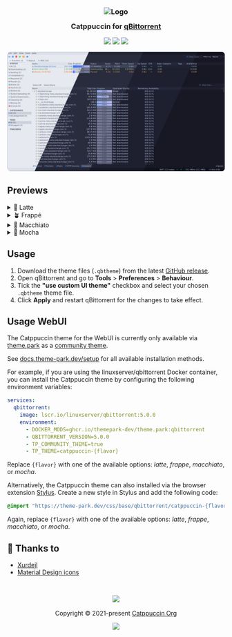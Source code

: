 <h3 align="center">
	<img src="https://raw.githubusercontent.com/catppuccin/catppuccin/main/assets/logos/exports/1544x1544_circle.png" width="100" alt="Logo"/><br/>
	<img src="https://raw.githubusercontent.com/catppuccin/catppuccin/main/assets/misc/transparent.png" height="30" width="0px"/>
	Catppuccin for <a href="https://github.com/qbittorrent/qBittorrent">qBittorrent</a>
	<img src="https://raw.githubusercontent.com/catppuccin/catppuccin/main/assets/misc/transparent.png" height="30" width="0px"/>
</h3>

<p align="center">
	<a href="https://github.com/catppuccin/qbittorrent/stargazers"><img src="https://img.shields.io/github/stars/catppuccin/qbittorrent?colorA=363a4f&colorB=b7bdf8&style=for-the-badge"></a>
	<a href="https://github.com/catppuccin/qbittorrent/issues"><img src="https://img.shields.io/github/issues/catppuccin/qbittorrent?colorA=363a4f&colorB=f5a97f&style=for-the-badge"></a>
	<a href="https://github.com/catppuccin/qbittorrent/contributors"><img src="https://img.shields.io/github/contributors/catppuccin/qbittorrent?colorA=363a4f&colorB=a6da95&style=for-the-badge"></a>
</p>

<p align="center">
	<img src="assets/preview.webp"/>
</p>

## Previews

<details>
<summary>🌻 Latte</summary>
<img src="assets/latte.webp"/>
</details>
<details>
<summary>🪴 Frappé</summary>
<img src="assets/frappe.webp"/>
</details>
<details>
<summary>🌺 Macchiato</summary>
<img src="assets/macchiato.webp"/>
</details>
<details>
<summary>🌿 Mocha</summary>
<img src="assets/mocha.webp"/>
</details>

## Usage

1. Download the theme files (`.qbtheme`) from the latest [GitHub release](https://github.com/catppuccin/qbittorrent/releases/latest).
2. Open qBittorrent and go to **Tools** > **Preferences** > **Behaviour**.
3. Tick the **"use custom UI theme"** checkbox and select your chosen `.qbtheme` theme file.
4. Click **Apply** and restart qBittorrent for the changes to take effect.

## Usage WebUI

The Catppuccin theme for the WebUI is currently only available via [theme.park](https://docs.theme-park.dev/themes/qbittorrent/) as a [community theme](https://docs.theme-park.dev/community-themes/catppuccin/).

See [docs.theme-park.dev/setup](https://docs.theme-park.dev/setup/) for all available installation methods.

For example, if you are using the linuxserver/qbittorrent Docker container, 
you can install the Catppuccin theme by configuring the following environment variables:

```yaml
services:
  qbittorrent:
    image: lscr.io/linuxserver/qbittorrent:5.0.0
    environment:
      - DOCKER_MODS=ghcr.io/themepark-dev/theme.park:qbittorrent
      - QBITTORRENT_VERSION=5.0.0
      - TP_COMMUNITY_THEME=true
      - TP_THEME=catppuccin-{flavor}
```

Replace `{flavor}` with one of the available options: *latte*, *frappe*, *macchiato*, or *mocha*.

Alternatively, the Catppuccin theme can also installed via the browser extension [Stylus](https://add0n.com/stylus.html).
Create a new style in Stylus and add the following code:
```css
@import "https://theme-park.dev/css/base/qbittorrent/catppuccin-{flavor}.css";
```

Again, replace `{flavor}` with one of the available options: *latte*, *frappe*, *macchiato*, or *mocha*.

## 💝 Thanks to

- [Xurdejl](https://github.com/Xurdejl)
- [Material Design icons](https://github.com/google/material-design-icons)

&nbsp;

<p align="center">
	<img src="https://raw.githubusercontent.com/catppuccin/catppuccin/main/assets/footers/gray0_ctp_on_line.svg?sanitize=true" />
</p>

<p align="center">
	Copyright &copy; 2021-present <a href="https://github.com/catppuccin" target="_blank">Catppuccin Org</a>
</p>

<p align="center">
	<a href="https://github.com/catppuccin/catppuccin/blob/main/LICENSE"><img src="https://img.shields.io/static/v1.svg?style=for-the-badge&label=License&message=MIT&logoColor=d9e0ee&colorA=363a4f&colorB=b7bdf8"/></a>
</p>
